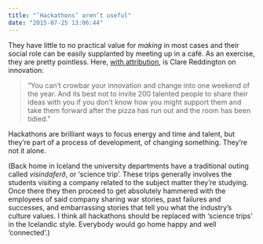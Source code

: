 ```yaml
---
title: "’Hackathons’ aren’t useful"
date: "2015-07-25 13:06:44"
---
```


They have little to no practical value for *making* in most cases and
their social role can be easily supplanted by meeting up in a café. As
an exercise, they are pretty pointless. Here, <a href=http://www.watershed.co.uk/ished/news/getting-comfortable-with-change/>with attribution</a>, is Clare
Reddington on innovation:

> “You can’t crowbar your innovation and change into one weekend of the
> year. And its best not to invite 200 talented people to share their
> ideas with you if you don’t know how you might support them and take
> them forward after the pizza has run out and the room has been
> tidied.” [](#)

Hackathons are brilliant ways to focus energy and time and talent, but
they’re part of a process of development, of changing something. They’re
not it alone.

(Back home in Iceland the university departments have a traditional
outing called *vísindaferð*, or ‘science trip’. These trips generally
involves the students visiting a company related to the subject matter
they’re studying. Once there they then proceed to get absolutely
hammered with the employees of said company sharing war stories, past
failures and successes, and embarrassing stories that tell you what the
industry’s culture values. I think all hackathons should be replaced
with ‘science trips’ in the Icelandic style. Everybody would go home
happy and well ‘connected’.)
